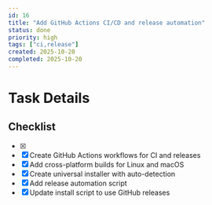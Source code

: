 ```yaml
---
id: 16
title: "Add GitHub Actions CI/CD and release automation"
status: done
priority: high
tags: ["ci,release"]
created: 2025-10-20
completed: 2025-10-20
---
```


# Task Details

## Checklist
- [x] 
- [x] Create GitHub Actions workflows for CI and releases
- [x] Add cross-platform builds for Linux and macOS
- [x] Create universal installer with auto-detection
- [x] Add release automation script
- [x] Update install script to use GitHub releases
